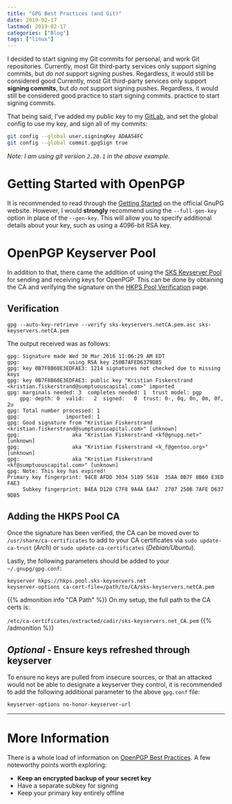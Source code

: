 ```yaml
---
title: "GPG Best Practices (and Git)"
date: 2019-02-17
lastmod: 2019-02-17
categories: ["Blog"]
tags: ["linux"]
---
```

I decided to start signing my Git commits for personal, and work Git
repositories. Currently, most Git third-party services only support signing
commits, but _do not_ support signing pushes. Regardless, it would still be
considered good Currently, most Git third-party services only support **signing
commits**, but _do not_ support signing pushes. Regardless, it would still be
considered good practice to start signing commits. practice to start signing
commits.
<!--more-->
That being said, I've added my public key to my
[GitLab](https://gitlab.com/bdebyl), and set the global config to use my key,
and sign all of my commits:
```bash
git config --global user.signingKey ADAA54FC
git config --global commit.gpgSign true
```
_Note: I am using git version `2.20.1` in the above example._

# Getting Started with OpenPGP
It is recommended to read through the
[Getting Started](https://www.gnupg.org/gph/en/manual/c14.html) on the official
GnuPG website. However, I would **strongly** recommend using the `--full-gen-key`
option in place of the `--gen-key`. This will allow you to specify additional
details about your key, such as using a 4096-bit RSA key.

# OpenPGP Keyserver Pool
In addition to that, there came the addition of using the
[SKS Keyserver Pool](https://sks-keyservers.net/overview-of-pools.php) for
sending and receiving keys for OpenPGP. This can be done by obtaining the CA and
verifying the signature on the
[HKPS Pool Verification](https://sks-keyservers.net/verify_tls.php) page.

## Verification
```
gpg --auto-key-retrieve --verify sks-keyservers.netCA.pem.asc sks-keyservers.netCA.pem
```

The output received was as follows:
```
gpg: Signature made Wed 30 Mar 2016 11:06:29 AM EDT
gpg:                using RSA key 250B7AFED6379D85
gpg: key 0B7F8B60E3EDFAE3: 1214 signatures not checked due to missing keys
gpg: key 0B7F8B60E3EDFAE3: public key "Kristian Fiskerstrand <kristian.fiskerstrand@sumptuouscapital.com>" imported
gpg: marginals needed: 3  completes needed: 1  trust model: pgp
    gpg: depth: 0  valid:   2  signed:   0  trust: 0-, 0q, 0n, 0m, 0f, 2u
gpg: Total number processed: 1
gpg:               imported: 1
gpg: Good signature from "Kristian Fiskerstrand <kristian.fiskerstrand@sumptuouscapital.com>" [unknown]
gpg:                 aka "Kristian Fiskerstrand <kf@gnupg.net>" [unknown]
gpg:                 aka "Kristian Fiskerstrand <k_f@gentoo.org>" [unknown]
gpg:                 aka "Kristian Fiskerstrand <kf@sumptuouscapital.com>" [unknown]
gpg: Note: This key has expired!
Primary key fingerprint: 94CB AFDD 3034 5109 5618  35AA 0B7F 8B60 E3ED FAE3
     Subkey fingerprint: B4EA D120 C7F8 9A4A EA47  2707 250B 7AFE D637 9D85
```

## Adding the HKPS Pool CA
Once the signature has been verified, the CA can be moved over to
`/usr/share/ca-certificates` to add to your CA certificates via `sudo
update-ca-trust` (_Arch_) or `sudo update-ca-certificates` (_Debian/Ubuntu_).

Lastly, the following parameters should be added to your `~/.gnupg/gpg.conf`:
```
keyserver hkps://hkps.pool.sks-keyservers.net
keyserver-options ca-cert-file=/path/to/CA/sks-keyservers.netCA.pem
```
{{% admonition info "CA Path" %}}
On my setup, the full path to the CA certs is:

`/etc/ca-certificates/extracted/cadir/sks-keyservers.net_CA.pem`
{{% /admonition %}}

## *Optional* - Ensure keys refreshed through keyserver
To ensure no keys are pulled from insecure sources, or that an attacked would
not be able to designate a keyserver they control, it is recommended to add the
following additional parameter to the above `gpg.conf` file:
```
keyserver-options no-honor-keyserver-url
```

---

# More Information
There is a whole load of information on
[OpenPGP Best Practices](https://riseup.net/en/security/message-security/openpgp/best-practices).
A few noteworthy points worth exploring:

- **Keep an encrypted backup of your secret key**
- Have a separate subkey for signing
- Keep your primary key entirely offline
